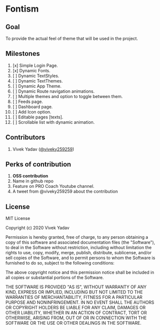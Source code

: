 # Fontism

## Goal
To provide the actual feel of theme that will be used in the project.

## Milestones
1. [x] Simple Login Page.
2. [x] Dynamic Fonts.
3. [ ] Dynamic TextStyles.
4. [ ] Dynamic TextThemes.
5. [ ] Dynamic App Theme.
6. [ ] Dynamic Route navigation animations.
7. [ ] Multiple themes and option to toggle between them.
8. [ ] Feeds page.
9. [ ] Dashboard page.
10. [ ] Add Icon option.
11. [ ] Editable pages [texts].
12. [ ] Scrollable list with dynamic animation.

## Contributors
1. Vivek Yadav ([@viveky259259](http://www.twitter.com/viveky259259))

## Perks of contribution
1. <b>OSS contribution</b>
2. Name in github repo
3. Feature on PRO Coach Youtube channel.
4. A tweet from @viveky259259 about the contribution

## License
MIT License

Copyright (c) 2020 Vivek Yadav

Permission is hereby granted, free of charge, to any person obtaining a copy of this software and associated documentation files (the "Software"), to deal in the Software without restriction, including without limitation the rights to use, copy, modify, merge, publish, distribute, sublicense, and/or sell copies of the Software, and to permit persons to whom the Software is furnished to do so, subject to the following conditions:

The above copyright notice and this permission notice shall be included in all copies or substantial portions of the Software.

THE SOFTWARE IS PROVIDED "AS IS", WITHOUT WARRANTY OF ANY KIND, EXPRESS OR IMPLIED, INCLUDING BUT NOT LIMITED TO THE WARRANTIES OF MERCHANTABILITY, FITNESS FOR A PARTICULAR PURPOSE AND NONINFRINGEMENT. IN NO EVENT SHALL THE AUTHORS OR COPYRIGHT HOLDERS BE LIABLE FOR ANY CLAIM, DAMAGES OR OTHER LIABILITY, WHETHER IN AN ACTION OF CONTRACT, TORT OR OTHERWISE, ARISING FROM, OUT OF OR IN CONNECTION WITH THE SOFTWARE OR THE USE OR OTHER DEALINGS IN THE SOFTWARE.
